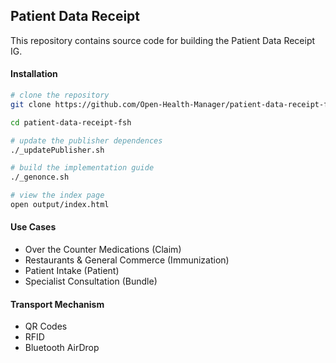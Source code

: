 ## Patient Data Receipt

This repository contains source code for building the Patient Data Receipt IG.

#### Installation  

```bash
# clone the repository
git clone https://github.com/Open-Health-Manager/patient-data-receipt-fsh

cd patient-data-receipt-fsh

# update the publisher dependences
./_updatePublisher.sh    

# build the implementation guide
./_genonce.sh         

# view the index page
open output/index.html
```

#### Use Cases  

- Over the Counter Medications (Claim)
- Restaurants & General Commerce (Immunization)
- Patient Intake (Patient)
- Specialist Consultation (Bundle)


#### Transport Mechanism  

- QR Codes  
- RFID 
- Bluetooth AirDrop  